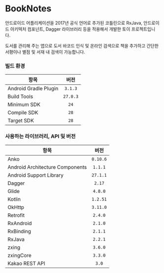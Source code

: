 # BookNotes

안드로이드 어플리케이션을 2017년 공식 언어로 추가된 코틀린으로 
RxJava, 안드로이드 아키텍처 컴포넌트, Dagger 라이브러리 등을 적용해서 
개발한 토이 프로젝트입니다.

도서를 관리해 주는 앱으로 도서 바코드 인식 및 온라인 검색으로 책을 추가하고
간단한 서평이나 별점 및 서재 내 검색이 가능합니다.


### 빌드 환경

| 항목 | 버전 | 
|---|:---:|
| Android Gradle Plugin | `3.1.3` | 
| Build Tools | `27.0.3` |
| Minimum SDK | `24`  |
| Compile SDK | `28` |
| Target SDK | `28` |


### 사용하는 라이브러리, API 및 버전 

| 항목 | 버전 | 
|---|:---:|
| Anko | `0.10.6` | 
| Android Architecture Components | `1.1.1` |
| Android Support Library | `27.1.1` |
| Dagger | `2.17` |
| Glide | `4.8.0` |
| Kotlin | `1.2.51` |
| OkHttp | `3.11.0` |
| Retrofit | `2.4.0` |
| RxAndroid | `2.1.0` |
| RxBinding | `2.1.1` |
| RxJava | `2.2.1` |
| zxing | `3.6.0` |
| zxingCore | `3.3.0` |
| Kakao REST API | `3.0` |
